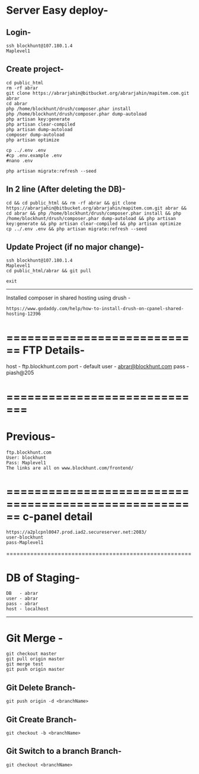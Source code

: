 Server Easy deploy-
===================
Login-
------

	ssh blockhunt@107.180.1.4
	Maplevel1

Create project-
---------------

	cd public_html
	rm -rf abrar
	git clone https://abrarjahin@bitbucket.org/abrarjahin/mapitem.com.git abrar
	cd abrar
	php /home/blockhunt/drush/composer.phar install
	php /home/blockhunt/drush/composer.phar dump-autoload
	php artisan key:generate
	php artisan clear-compiled 
	php artisan dump-autoload
	composer dump-autoload
	php artisan optimize

	cp ../.env .env
	#cp .env.example .env
	#nano .env

	php artisan migrate:refresh --seed

In 2 line (After deleting the DB)-
----------------------------------
	cd && cd public_html && rm -rf abrar && git clone https://abrarjahin@bitbucket.org/abrarjahin/mapitem.com.git abrar && cd abrar && php /home/blockhunt/drush/composer.phar install && php /home/blockhunt/drush/composer.phar dump-autoload && php artisan key:generate && php artisan clear-compiled && php artisan optimize
	cp ../.env .env && php artisan migrate:refresh --seed

Update Project (if no major change)-
------------------------------------

	ssh blockhunt@107.180.1.4
	Maplevel1
	cd public_html/abrar && git pull

	exit

______________________________________________________________________________________________

Installed composer in shared hosting using drush -

	https://www.godaddy.com/help/how-to-install-drush-on-cpanel-shared-hosting-12396

============================
FTP Details-
============================
host - ftp.blockhunt.com
port - default
user - abrar@blockhunt.com
pass - piash@205

=============================
=============================

Previous-
=====================================================

	ftp.blockhunt.com
	User: blockhunt
	Pass: Maplevel1
	The links are all on www.blockhunt.com/frontend/

======================================================
c-panel detail
==============

	https://a2plcpnl0047.prod.iad2.secureserver.net:2083/
	user-blockhunt
	pass-Maplevel1

======================================================

DB of Staging-
===================

	DB   - abrar
	user - abrar
	pass - abrar
	host - localhost

------------------------------------------------------

Git Merge -
===========

	git checkout master
	git pull origin master
	git merge test
	git push origin master

Git Delete Branch-
------------------

	git push origin -d <branchName>

Git Create Branch-
------------------

	git checkout -b <branchName>

Git Switch to a branch Branch-
------------------------------

	git checkout <branchName>
